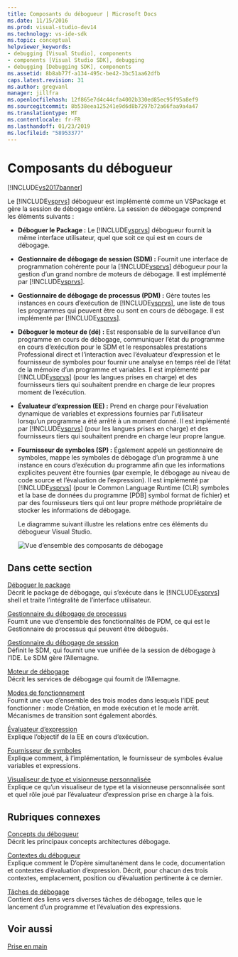 ```yaml
---
title: Composants du débogueur | Microsoft Docs
ms.date: 11/15/2016
ms.prod: visual-studio-dev14
ms.technology: vs-ide-sdk
ms.topic: conceptual
helpviewer_keywords:
- debugging [Visual Studio], components
- components [Visual Studio SDK], debugging
- debugging [Debugging SDK], components
ms.assetid: 8b8ab77f-a134-495c-be42-3bc51aa62dfb
caps.latest.revision: 31
ms.author: gregvanl
manager: jillfra
ms.openlocfilehash: 12f865e7d4c44cfa4002b330ed85ec95f95a8ef9
ms.sourcegitcommit: 8b538eea125241e9d6d8b7297b72a66faa9a4a47
ms.translationtype: MT
ms.contentlocale: fr-FR
ms.lasthandoff: 01/23/2019
ms.locfileid: "58953377"
---
```

# <a name="debugger-components"></a>Composants du débogueur
[!INCLUDE[vs2017banner](../../includes/vs2017banner.md)]

Le [!INCLUDE[vsprvs](../../includes/vsprvs-md.md)] débogueur est implémenté comme un VSPackage et gère la session de débogage entière. La session de débogage comprend les éléments suivants :  
  
- **Déboguer le Package :** Le [!INCLUDE[vsprvs](../../includes/vsprvs-md.md)] débogueur fournit la même interface utilisateur, quel que soit ce qui est en cours de débogage.  
  
- **Gestionnaire de débogage de session (SDM) :** Fournit une interface de programmation cohérente pour la [!INCLUDE[vsprvs](../../includes/vsprvs-md.md)] débogueur pour la gestion d’un grand nombre de moteurs de débogage. Il est implémenté par [!INCLUDE[vsprvs](../../includes/vsprvs-md.md)].  
  
- **Gestionnaire de débogage de processus (PDM) :** Gère toutes les instances en cours d’exécution de [!INCLUDE[vsprvs](../../includes/vsprvs-md.md)], une liste de tous les programmes qui peuvent être ou sont en cours de débogage. Il est implémenté par [!INCLUDE[vsprvs](../../includes/vsprvs-md.md)].  
  
- **Déboguer le moteur de (dé) :** Est responsable de la surveillance d’un programme en cours de débogage, communiquer l’état du programme en cours d’exécution pour le SDM et le responsables prestations Professional direct et l’interaction avec l’évaluateur d’expression et le fournisseur de symboles pour fournir une analyse en temps réel de l’état de la mémoire d’un programme et variables. Il est implémenté par [!INCLUDE[vsprvs](../../includes/vsprvs-md.md)] (pour les langues prises en charge) et des fournisseurs tiers qui souhaitent prendre en charge de leur propres moment de l’exécution.  
  
- **Évaluateur d’expression (EE) :** Prend en charge pour l’évaluation dynamique de variables et expressions fournies par l’utilisateur lorsqu’un programme a été arrêté à un moment donné. Il est implémenté par [!INCLUDE[vsprvs](../../includes/vsprvs-md.md)] (pour les langues prises en charge) et des fournisseurs tiers qui souhaitent prendre en charge leur propre langue.  
  
- **Fournisseur de symboles (SP) :** Également appelé un gestionnaire de symboles, mappe les symboles de débogage d’un programme à une instance en cours d’exécution du programme afin que les informations explicites peuvent être fournies (par exemple, le débogage au niveau de code source et l’évaluation de l’expression). Il est implémenté par [!INCLUDE[vsprvs](../../includes/vsprvs-md.md)] (pour le Common Language Runtime (CLR) symboles et la base de données du programme [PDB] symbol format de fichier) et par des fournisseurs tiers qui ont leur propre méthode propriétaire de stocker les informations de débogage.  
  
  Le diagramme suivant illustre les relations entre ces éléments du débogueur Visual Studio.  
  
  ![Vue d’ensemble des composants de débogage](../../extensibility/debugger/media/dbugcompovrview.gif "DBugCompOvrview")  
  
## <a name="in-this-section"></a>Dans cette section  
 [Déboguer le package](../../extensibility/debugger/debug-package.md)  
 Décrit le package de débogage, qui s’exécute dans le [!INCLUDE[vsprvs](../../includes/vsprvs-md.md)] shell et traite l’intégralité de l’interface utilisateur.  
  
 [Gestionnaire du débogage de processus](../../extensibility/debugger/process-debug-manager.md)  
 Fournit une vue d’ensemble des fonctionnalités de PDM, ce qui est le Gestionnaire de processus qui peuvent être débogués.  
  
 [Gestionnaire du débogage de session](../../extensibility/debugger/session-debug-manager.md)  
 Définit le SDM, qui fournit une vue unifiée de la session de débogage à l’IDE. Le SDM gère l’Allemagne.  
  
 [Moteur de débogage](../../extensibility/debugger/debug-engine.md)  
 Décrit les services de débogage qui fournit de l’Allemagne.  
  
 [Modes de fonctionnement](../../extensibility/debugger/operational-modes.md)  
 Fournit une vue d’ensemble des trois modes dans lesquels l’IDE peut fonctionner : mode Création, en mode exécution et le mode arrêt. Mécanismes de transition sont également abordés.  
  
 [Évaluateur d’expression](../../extensibility/debugger/expression-evaluator.md)  
 Explique l’objectif de la EE en cours d’exécution.  
  
 [Fournisseur de symboles](../../extensibility/debugger/symbol-provider.md)  
 Explique comment, à l’implémentation, le fournisseur de symboles évalue variables et expressions.  
  
 [Visualiseur de type et visionneuse personnalisée](../../extensibility/debugger/type-visualizer-and-custom-viewer.md)  
 Explique ce qu’un visualiseur de type et la visionneuse personnalisée sont et quel rôle joué par l’évaluateur d’expression prise en charge à la fois.  
  
## <a name="related-sections"></a>Rubriques connexes  
 [Concepts du débogueur](../../extensibility/debugger/debugger-concepts.md)  
 Décrit les principaux concepts architectures débogage.  
  
 [Contextes du débogueur](../../extensibility/debugger/debugger-contexts.md)  
 Explique comment le D’opère simultanément dans le code, documentation et contextes d’évaluation d’expression. Décrit, pour chacun des trois contextes, emplacement, position ou d’évaluation pertinente à ce dernier.  
  
 [Tâches de débogage](../../extensibility/debugger/debugging-tasks.md)  
 Contient des liens vers diverses tâches de débogage, telles que le lancement d’un programme et l’évaluation des expressions.  
  
## <a name="see-also"></a>Voir aussi  
 [Prise en main](../../extensibility/debugger/getting-started-with-debugger-extensibility.md)
